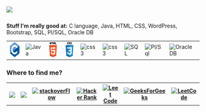 <h1 align="left">
   <a href="https://info.rohitshukla.net">
   <img src="https://readme-typing-svg.herokuapp.com?lines=Hello,+There!+👋;This+is+Rohit+shukla....;Nice+to+meet+you!&color=%23000000&size=28">
   </a>
</h1>
<p align="left"><b >Stuff I'm really good at:</b> C language, Java, HTML, CSS, WordPress, Bootstrap, SQL, Pl/SQL, Oracle DB</p>
<table>
   <tr>
      <td align="left">
         <a href="https://www.cprogramming.com/" target="_blank">
            <img src="https://raw.githubusercontent.com/devicons/devicon/master/icons/c/c-original.svg" alt="c" width="40" height="40"/> 
      </td>
      <td href="https://www.w3schools.com/java/" target="_blank"> <img src="https://cdn-icons-png.flaticon.com/512/226/226777.png" alt="Java" width="40" height="40"/> </td> 
      <td href="https://www.w3.org/html/" target="_blank"> <img src="https://raw.githubusercontent.com/devicons/devicon/master/icons/html5/html5-original-wordmark.svg" alt="html5" width="40" height="40"/> 
      <td href="https://www.w3schools.com/css/" target="_blank"> <img src="https://raw.githubusercontent.com/devicons/devicon/master/icons/css3/css3-original-wordmark.svg" alt="css3" width="40" height="40"/> </td> 
      <td href="https://wordpress.org/" target="_blank"> <img src="https://upload.wikimedia.org/wikipedia/commons/thumb/9/98/WordPress_blue_logo.svg/1200px-WordPress_blue_logo.svg.png" alt="css3" width="40" height="40"/> </td>
      <td href="https://getbootstrap.com/" target="_blank"> <img src="https://upload.wikimedia.org/wikipedia/commons/b/b2/Bootstrap_logo.svg" alt="css3" width="40" height="40"/> </td> 
      <td  href="https://www.w3schools.com/sql/" target="_blank"> <img src="https://w7.pngwing.com/pngs/167/148/png-transparent-microsoft-azure-sql-database-microsoft-sql-server-database-blue-text-logo-thumbnail.png" alt="SQL" width="40" height="40"/> </td>
      <td href="https://www.oracle.com/in/database/technologies/appdev/plsql.html" target="_blank"> <img src="https://blogger.googleusercontent.com/img/a/AVvXsEh_mh35oPtukNeOK87qLrdQ9XgMx3X3DElCDYFZ9VOJZp-92y3CsQfA3n92Ss8RCmOaGcCnz21yxyar3FkYMPsEvLEhQ8GIywqwThEiYWflk-Lk--EgSlPrDJ5JhN1SRITpXzvCHsSZetXz67Sx-u7fqY7QlYk30vZuc30GPdmHBYkBZv0gxMQnPzVC=s200" alt="Pl/Sql" width="50" height="50"/> 
      </td>
      <td href="https://www.oracle.com/in/index.html" target="_blank"> <img src="https://permaclipart.org/imagesvg/165444/" alt="Oracle DB" width="40" height="40"/> 
      </td></p> 
   </tr>
</table>
<h3 align="left" > Where to find me?</h3>
<table style="width:100%">
<tr>
<th title="Email"><a href="mailto:rohitshukla5911@gmail.com" target="blank"><img height="30px" align="center" src="https://upload.wikimedia.org/wikipedia/commons/thumb/7/7e/Gmail_icon_%282020%29.svg/2560px-Gmail_icon_%282020%29.svg.png" /></a></th>
<th  title="Linkedin"><a href="https://www.linkedin.com/in/rohitshukla001" target="blank"><img height="35px" align="center" src="https://cdn-icons-png.flaticon.com/512/174/174857.png" /></a></th>    
<th  title="Stackoverflow"><a href="https://stackoverflow.com/users/17337182/rohit-shukla" target="_blank"><img alt="stackoverFlow" src="https://img.shields.io/badge/Stack_Overflow-FE7A16?style=for-the-badge&logo=stack-overflow&logoColor=white" /></th>
<th  title="HackerRank"><a href="https://www.hackerrank.com/rohitshukla001" target="_blank"><img alt="Hacker Rank" width="170px" src="https://uemkcp.github.io/images/Hackerrank-Logo.svg" /></th>
<th  title="Leetcode"><a href="https://leetcode.com/rohitshukla001/" target="_blank"><img alt="Leet Code" width="170px" src="https://assets.leetcode.com/static_assets/public/webpack_bundles/images/logo-dark.e99485d9b.svg" /></th>
<th  title="GeeksForGeeks"><a href="https://auth.geeksforgeeks.org/user/rohitshukla001" target="_blank"><img alt="GeeksForGeeks" width="170px" src="https://media.geeksforgeeks.org/wp-content/cdn-uploads/20200817185016/gfg_complete_logo_2x-min.png" />  </th>
<th  title="LeetCode"><a href="https://leetcode.com/rohitshukla001/" target="_blank"><img alt="LeetCode" width="170px" src="https://w7.pngwing.com/pngs/640/947/png-transparent-leetcode-button-icon.png" />  </th>   
</tr>
</table>
